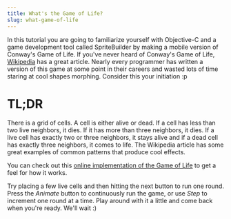 ```yaml
---
title: What's the Game of Life?
slug: what-game-of-life
---
```


In this tutorial you are going to familiarize yourself with Objective-C
and a game development tool called SpriteBuilder by making a mobile
version of Conway's Game of Life. If you've never heard of Conway's Game
of Life,
[Wikipedia](http://en.wikipedia.org/wiki/Conway%27s_Game_of_Life) has a
great article. Nearly every programmer has written a version of this
game at some point in their careers and wasted lots of time staring at
cool shapes morphing. Consider this your initiation :p


TL;DR
=====

There is a grid of cells. A cell is either alive or dead. If a cell has
less than two live neighbors, it dies. If it has more than three
neighbors, it dies. If a live cell has exactly two or three neighbors,
it stays alive and if a dead cell has exactly three neighbors, it comes
to life. The Wikipedia article has some great examples of common patterns
that produce cool effects. 

You can check out this [online implementation of the Game of Life](http://pmav.eu/stuff/javascript-game-of-life-v3.1.1/?autoplay=0&trail=0&grid=1&colors=1) to get a feel
for how it works.

Try placing a few live cells and then hitting the next button to run one
round. Press the *Animate* button to continuously run
the game, or use *Step* to increment one round at a time. Play around with it a little and come back when you're ready.
We'll wait :)

